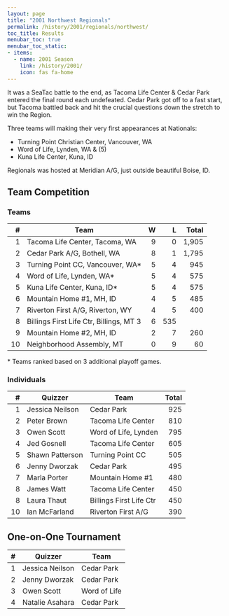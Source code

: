 ```yaml
---
layout: page
title: "2001 Northwest Regionals"
permalink: /history/2001/regionals/northwest/
toc_title: Results
menubar_toc: true
menubar_toc_static:
- items:
  - name: 2001 Season
    link: /history/2001/
    icon: fas fa-home
---
```


It was a SeaTac battle to the end, as Tacoma Life Center & Cedar Park entered the final round each undefeated. Cedar Park got off to a fast start, but Tacoma battled back and hit the crucial questions down the stretch to win the Region.

Three teams will making their very first appearances at Nationals:
* Turning Point Christian Center, Vancouver, WA
* Word of Life, Lynden, WA & (5) 
* Kuna Life Center, Kuna, ID
 
Regionals was hosted at Meridian A/G, just outside beautiful Boise, ID.

## Team Competition

### Teams

|    # | Team                                    |    W |    L | Total |
| ---: | --------------------------------------- | ---: | ---: | ----: |
|    1 | Tacoma Life Center, Tacoma, WA          |    9 |    0 | 1,905 |
|    2 | Cedar Park A/G, Bothell, WA             |    8 |    1 | 1,795 |
|    3 | Turning Point CC, Vancouver, WA*        |    5 |    4 |   945 |
|    4 | Word of Life, Lynden, WA*               |    5 |    4 |   575 |
|    5 | Kuna Life Center, Kuna, ID*             |    5 |    4 |   575 |
|    6 | Mountain Home #1, MH, ID                |    4 |    5 |   485 |
|    7 | Riverton First A/G, Riverton, WY        |    4 |    5 |   400 |
|    8 | Billings First Life Ctr, Billings, MT 3 |    6 |  535 |
|    9 | Mountain Home #2, MH, ID                |    2 |    7 |   260 |
|   10 | Neighborhood Assembly, MT               |    0 |    9 |    60 |

\* Teams ranked based on 3 additional playoff games.

### Individuals

|    # | Quizzer         | Team                    | Total |
| ---: | --------------- | ----------------------- | ----: |
|    1 | Jessica Neilson | Cedar Park              |   925 |
|    2 | Peter Brown     | Tacoma Life Center      |   810 |
|    3 | Owen Scott      | Word of Life, Lynden    |   795 |
|    4 | Jed Gosnell     | Tacoma Life Center      |   605 |
|    5 | Shawn Patterson | Turning Point CC        |   505 |
|    6 | Jenny Dworzak   | Cedar Park              |   495 |
|    7 | Marla Porter    | Mountain Home #1        |   480 |
|    8 | James Watt      | Tacoma Life Center      |   450 |
|    8 | Laura Thaut     | Billings First Life Ctr |   450 |
|   10 | Ian McFarland   | Riverton First A/G      |   390 |

## One-on-One Tournament

|    # | Quizzer         | Team         |
| ---: | --------------- | ------------ |
|    1 | Jessica Neilson | Cedar Park   |
|    2 | Jenny Dworzak   | Cedar Park   |
|    3 | Owen Scott      | Word of Life |
|    4 | Natalie Asahara | Cedar Park   |
